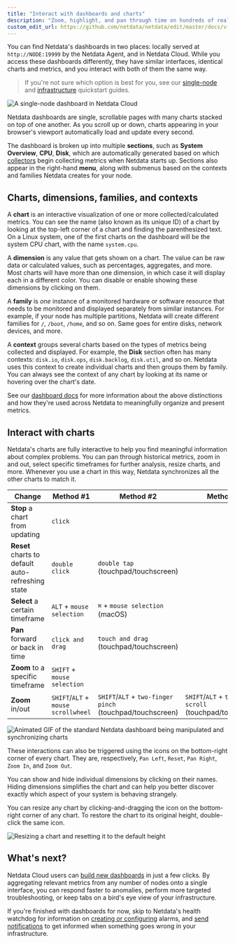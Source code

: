 ```yaml
---
title: "Interact with dashboards and charts"
description: "Zoom, highlight, and pan through time on hundreds of real-time, interactive charts to quickly discover the root cause of any anomaly."
custom_edit_url: https://github.com/netdata/netdata/edit/master/docs/visualize/interact-dashboards-charts.md
---
```




You can find Netdata's dashboards in two places: locally served at `http://NODE:19999` by the Netdata Agent, and in
Netdata Cloud. While you access these dashboards differently, they have similar interfaces, identical charts and
metrics, and you interact with both of them the same way.

> If you're not sure which option is best for you, see our [single-node](/docs/quickstart/single-node) and
> [infrastructure](/docs/quickstart/infrastructure) quickstart guides.

![A single-node dashboard in Netdata
Cloud](https://user-images.githubusercontent.com/1153921/93500082-b01c1700-f8c8-11ea-920a-c490f05b50f5.gif)

Netdata dashboards are single, scrollable pages with many charts stacked on top of one another. As you scroll up or
down, charts appearing in your browser's viewport automatically load and update every second.

The dashboard is broken up into multiple **sections**, such as **System Overview**, **CPU**, **Disk**, which are
automatically generated based on which [collectors](/docs/collect/how-collectors-work) begin collecting metrics when
Netdata starts up. Sections also appear in the right-hand **menu**, along with submenus based on the contexts and
families Netdata creates for your node.

## Charts, dimensions, families, and contexts

A **chart** is an interactive visualization of one or more collected/calculated metrics. You can see the name (also
known as its unique ID) of a chart by looking at the top-left corner of a chart and finding the parenthesized text. On a
Linux system, one of the first charts on the dashboard will be the system CPU chart, with the name `system.cpu`.

A **dimension** is any value that gets shown on a chart. The value can be raw data or calculated values, such as
percentages, aggregates, and more. Most charts will have more than one dimension, in which case it will display each in
a different color. You can disable or enable showing these dimensions by clicking on them.

A **family** is _one_ instance of a monitored hardware or software resource that needs to be monitored and displayed
separately from similar instances. For example, if your node has multiple partitions, Netdata will create different
families for `/`, `/boot`, `/home`, and so on. Same goes for entire disks, network devices, and more.

A **context** groups several charts based on the types of metrics being collected and displayed. For example, the
**Disk** section often has many contexts: `disk.io`, `disk.ops`, `disk.backlog`, `disk.util`, and so on. Netdata uses
this context to create individual charts and then groups them by family. You can always see the context of any chart by
looking at its name or hovering over the chart's date.

See our [dashboard docs](/docs/agent/webweb#charts-contexts-families) for more information about the above distinctions
and how they're used across Netdata to meaningfully organize and present metrics.

## Interact with charts

Netdata's charts are fully interactive to help you find meaningful information about complex problems. You can pan
through historical metrics, zoom in and out, select specific timeframes for further analysis, resize charts, and more.
Whenever you use a chart in this way, Netdata synchronizes all the other charts to match it.

| Change                                            | Method #1                           | Method #2                                                 | Method #3                                                  |
| ------------------------------------------------- | ----------------------------------- | --------------------------------------------------------- | ---------------------------------------------------------- |
| **Stop** a chart from updating                    | `click`                             |                                                           |                                                            |
| **Reset** charts to default auto-refreshing state | `double click`                      | `double tap` (touchpad/touchscreen)                       |                                                            |
| **Select** a certain timeframe                    | `ALT` + `mouse selection`           | `⌘` + `mouse selection` (macOS)                           |                                                            |
| **Pan** forward or back in time                   | `click and drag`                    | `touch and drag` (touchpad/touchscreen)                   |                                                            |
| **Zoom** to a specific timeframe                  | `SHIFT` + `mouse selection`         |                                                           |                                                            |
| **Zoom** in/out                                   | `SHIFT`/`ALT` + `mouse scrollwheel` | `SHIFT`/`ALT` + `two-finger pinch` (touchpad/touchscreen) | `SHIFT`/`ALT` + `two-finger scroll` (touchpad/touchscreen) |

![Animated GIF of the standard Netdata dashboard being manipulated and synchronizing
charts](https://user-images.githubusercontent.com/1153921/93497197-071fed00-f8c5-11ea-96ff-60e77ed952bd.gif)

These interactions can also be triggered using the icons on the bottom-right corner of every chart. They are,
respectively, `Pan Left`, `Reset`, `Pan Right`, `Zoom In`, and `Zoom Out`.

You can show and hide individual dimensions by clicking on their names. Hiding dimensions simplifies the chart and can
help you better discover exactly which aspect of your system is behaving strangely.

You can resize any chart by clicking-and-dragging the icon on the bottom-right corner of any chart. To restore the chart
to its original height, double-click the same icon.

![Resizing a chart and resetting it to the default
height](https://user-images.githubusercontent.com/1153921/93497272-1acb5380-f8c5-11ea-851c-6cd5ac247e41.gif)

## What's next?

Netdata Cloud users can [build new dashboards](/docs/visualize/create-dashboards) in just a few clicks. By
aggregating relevant metrics from any number of nodes onto a single interface, you can respond faster to anomalies,
perform more targeted troubleshooting, or keep tabs on a bird's eye view of your infrastructure.

If you're finished with dashboards for now, skip to Netdata's health watchdog for information on [creating or
configuring](/docs/monitor/configure-alarms) alarms, and [send notifications](/docs/monitor/enable-notifications)
to get informed when something goes wrong in your infrastructure.


